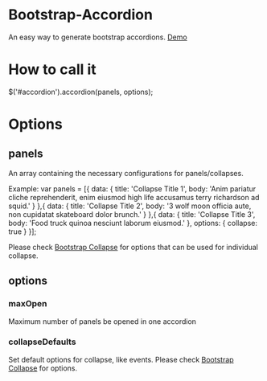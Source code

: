 # Bootstrap-Accordion
An easy way to generate bootstrap accordions. <a href="http://duckisaac.github.io/Bootstrap-Accordion/">Demo</a>

# How to call it
$('#accordion').accordion(panels, options);

# Options

## panels
   An array containing the necessary configurations for panels/collapses.
   
   Example:
   var panels = [{
        data: {
            title: 'Collapse Title 1',
            body: 'Anim pariatur cliche reprehenderit, enim eiusmod high life accusamus terry richardson ad squid.'
        }
    },{
        data: {
            title: 'Collapse Title 2',
            body: '3 wolf moon officia aute, non cupidatat skateboard dolor brunch.'
        }
    },{
        data: {
            title: 'Collapse Title 3',
            body: 'Food truck quinoa nesciunt laborum eiusmod.'
        },
        options: {
            collapse: true
        }
    }];
    
Please check <a href="http://duckisaac.github.io/BootstrapCollapse">Bootstrap Collapse</a> for options that can be used for individual collapse.
    
## options
### maxOpen
  Maximum number of panels be opened in one accordion
### collapseDefaults
  Set default options for collapse, like events. Please check <a href="http://duckisaac.github.io/BootstrapCollapse">Bootstrap Collapse</a> for options.
